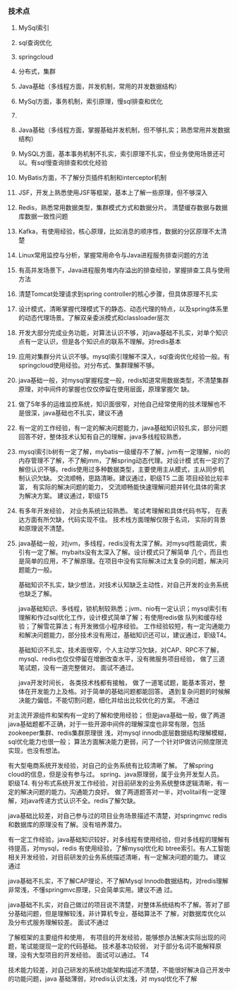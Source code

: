 ### 技术点

1. MySql索引      
2. sql查询优化      
3. springcloud      
4. 分布式，集群      
5. Java基础（多线程方面，并发机制，常用的并发数据结构）
6. MySql方面，事务机制，索引原理，慢sql排查和优化
7. 





1. Java基础（多线程方面，掌握基础并发机制，但不够扎实；熟悉常用并发数据结构）

2. MySQL方面，基本事务机制不扎实，索引原理不扎实，但业务使用场景还可以。有sql慢查询排查和优化经验

3. MyBatis方面，不了解分页插件机制和interceptor机制

4. JSF，开发上熟悉使用JSF等框架，基本上了解一些原理，但不够深入

5. Redis，熟悉常用数据类型，集群模式方式和数据分片。 清楚缓存数据与数据库数据一致性问题

6. Kafka，有使用经验，核心原理，比如消息的顺序性，数据的分区原理不太清楚

7. Linux常用监控与分析，掌握常用命令与Java进程服务排查问题的方法

8. 有高并发场景下，Java进程服务堆内存溢出的排查经验，掌握排查工具与使用方法

9. 清楚Tomcat处理请求到spring controller的核心步骤，但具体原理不扎实

10. 设计模式，清晰掌握代理模式下的静态、动态代理的特点，以及spring体系里的动态代理场景。了解双亲委派模式和classloader层次

11. 开发大部分完成业务功能，对算法认识不够，对java基础不扎实，对单个知识点有一定认识，但是各个知识点的联系不理解。对redis基本

12. 应用对集群分片认识不够。mysql索引理解不深入，sql查询优化经验一般。有springcloud使用经验。对分布式、集群理解不够。

13. java基础一般，对mysql掌握程度一般，redis知道常用数据类型，不清楚集群原理，对中间件的掌握也仅仅停留在使用层面，原理掌握欠
    缺。

14. 做了5年多的运维监控系统，知识面很窄，对他自己经常使用的技术理解也不是很深，java基础也不扎实，建议不通

15. 有一定的工作经验，有一定的解决问题能力，java基础知识较扎实，部分问题回答不好，整体技术认知有自己的理解，java多线程较熟悉，

16. mysql索引b树有一定了解，mybatis一级缓存不了解，jvm有一定理解，nio的内存管理不了解，不了解jmm，了解spring动态代理。对设计模
    式有一定的了解但认识不够。redis使用过多种数据类型，主要使用主从模式，主从同步机制认识欠缺。
    交流顺畅，思路清晰。建议通过，职级T5
    二面
    项目经验比较丰富， 有实际的解决问题的能力， 交流顺畅能快速理解问题并转化具体的需求为解决方案。
    建议通过，职级T5

17. 有多年开发经验， 对业务系统比较熟悉。
    笔试考理解和具体代码书写， 在表达方面有所欠缺，代码实现不佳。
    技术栈方面理解仅限于名词， 实际的背景和原理说不清楚。

18. java基础一般，对jvm，多线程，redis没有太深了解。对mysql性能调优，索引有一定了解。mybaits没有太深入了解。设计模式只了解简单
    几个，而且也是简单的应用，不了解原理。在项目中没有实际解决过太复杂的问题，解决问题能力一般。

    基础知识不扎实，缺少想法，对技术认知缺乏主动性，对自己开发的业务系统也缺乏了解。

    java基础知识、多线程，锁机制较熟悉；jvm、nio有一定认识；mysql索引有理解和作过sql优化工作，设计模式简单了解；有使用redis做
    队列和缓存经验；了解雪花算法；有开发微信小程序经验。
    工作经验较短，有一定沟通能力和解决问题能力，部分技术没有用过，基础知识还可以，建议通过，职级T4。

    基础知识不扎实，技术面很窄，个人主动学习欠缺，对CAP、RPC不了解，mysql、redis也仅仅停留在增删改查水平，没有微服务项目经验，
    做了三道笔试题，没有一道完整做对。
    面试不通过。

    java开发时间长， 各类技术栈都有接触， 做了一道笔试题，能基本答对，整体在开发能力上及格。对于简单的基础问题都能回答。
    遇到复杂问题的时候解决能力偏低，不能切割问题，细化并给出比较优化的方案。
    不通过

对主流开源组件和架构有一定的了解和使用经验；
但是java基础一般，做了两道java基础题都不正确，对于一些开源中间件的理解深度也非常有限，包括zookeeper集群、redis集群原理很
浅，对mysql innodb底层数据结构理解模糊，sql优化能力也很一般；
算法方面解决能力更弱，问了一个针对IP做访问频度限流实现，也没有想法。

有大型电商系统开发经验，对自己的业务系统有比较清晰了解。 了解spring cloud的信息，但是没有参与过。
spring、java原理弱，属于业务开发型人员。
职级T4.
有分布式系统开发工作经验，对目前研发的业务系统整体逻辑清晰，有一定的解决问题的能力。沟通能力良好。
做了两道题答对一半，对volitail有一定理解，对java传递方式认识不全。redis了解欠缺。

java基础比较差，对自己参与过的项目业务场景描述不清楚，对springmvc redis和数据库的原理没有了解。没有培养潜力。

有一定工作经验，java基础知识较好，对多线程有使用经验，但对多线程的理解有待提高，对mysql，redis 有使用经验，了解mysql优化和
btree索引。有人工智能相关开发经验，对目前研发的业务系统描述清晰，有一定解决问题的能力。
建议通过

java基础不扎实，不了解CAP理论，不了解Mysql Innodb数据结构，对redis理解非常浅，不懂springmvc原理，只会简单实用。建议不通
过。

java基础不扎实，对自己做过的项目说不清楚，对整体系统结构不了解。答对了部分基础问题，但是理解较浅，非计算机专业，基础算法不
了解，对数据库优化以及分布式服务理解较差。
面试不通过

了解框架的主要组件和使用， 有项目的开发经验，能够想办法解决实际出现的问题，笔试能提现一定的代码基础。
技术基本功较弱， 对于部分名词不能解释原理，没有大型项目的开发经验。
面试可以通过。 T4

技术能力较差，对自己研发的系统功能架构描述不清楚，不能很好解决自己开发中的功能问题，java 基础薄弱，对redis认识太浅，对
mysql优化不了解